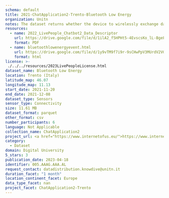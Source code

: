 ```yaml
---
schema: default
title: 2021-ChatApplication2-Trento-Bluetooth Low Energy
organization: Unitn
notes: The dataset returns whether the device to wirelessly exchange data with other Bluetooth Low Energy devices. The dataset was collected as part of the WeNet project, a Horizon 2020 funded project that aims at developing a diversity-aware, machine-mediated paradigm for social interactions.
resources:
  - name: 2022_LivePeople_Chatbot2_Data_Descriptor
    url: https://drive.google.com/file/d/1ilA2_f5HPHt5-4EvscsKo_lL-BgeFoF9/view?usp=sharing
    format: PDF
  - name: bluetoothlowenergyevent.html
    url: https://drive.google.com/file/d/1y9vTM9f7i9r-9sCHwPpV3MUrdV2VGtvX/view?usp=sharing
    format: html
license: >-
 ./../../resources/2023LivePeopleLicense.html
dataset_name: Bluetooth Low Energy
location: Trento (Italy)
latitude_map: 46.07
longitude_map: 11.13
start_date: 2021-11-20
end_date: 2021-12-08
dataset_type: Sensors
sensor_type: Connectivity
size: 11.61 MB
dataset_format: parquet
other_format: csv
number_participants: 6
language: Not Applicable
collection_name: ChatApplication2
project_url: <a href="https://www.internetofus.eu/">https://www.internetofus.eu/</a>
category: 
  - Dataset
domain: Digital University
5_stars: 3
publication_date: 2023-04-18
identifier: 005.AAAG.AAA.AL
request_contact: datadistribution.knowdive@unitn.it
duration_facet: "1 month"
location_continent_facet: Europe
data_type_facet: nan
project_facet: ChatApplication2-Trento
---
```

